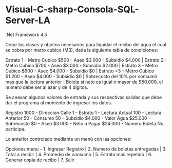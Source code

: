 # Visual-C-sharp-Consola-SQL-Server-LA
.Net Framework 4.5

Crear las clases y objetos necesarios para liquidar el recibo del agua el cual se cobra por metro cubico (M3), dada la siguiente tabla de condiciones:

Estrato 1 - Metro Cubico  $500 - Aseo $3.000 - Subsidio $4.000 | Estrato 2 - Metro Cubico $700 - Aseo $3.000 - Subsidio $2.000 | Estrato 3 - Metro Cubico $900 - Aseo $4.000 - Subsidio $0 | Estrato >3 - Metro Cubico $1.200 - Aseo $4.000 - Subsidio $0 | Sobrecosto del 10% por consumir mas que la lectura anterior | Boleta si neto es igual o mayor de $50.000, el numero debe ser al azar y de 4 digitos.

Se anexan algunos valores de entrada y sus respectivas salidas que debe dar el programa al momento de ingresar los datos.

Registro  1000 - Direccion Calle 1 - Estrato 1 - Lectura Actual 100 - Lectura Anterior 50 - Consumo 50 - Subsidio $4.000 - Valor Agua $25.000 - Sobrecosto $0 - Aseo $3.000 - Neto a Pagar $24.000 - Numero Boleta No participa.

Lo anterior controlado mediante un menú con las opciones:

Opciones menu - 1. Ingresar Registro | 2. Numero de boletas entregadas | 3. Total a recibir | 4. Promedio de consumo | 5. Estrato mas repetido | 6. Generar copia de recibo | 7. Salir 



